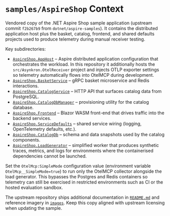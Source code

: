 # `samples/AspireShop` Context

Vendored copy of the .NET Aspire Shop sample application (upstream commit `f2b267b9` from `dotnet/aspire-samples`).
It contains the distributed application host plus the basket, catalog, frontend, and shared defaults projects used to
produce telemetry during manual receiver testing.

Key subdirectories:

- [`AspireShop.AppHost`](AspireShop.AppHost) – Aspire distributed application configuration that orchestrates the workload. In
  this repository it additionally hosts the `src/Asynkron.OtelReceiver` project and injects OTLP exporter settings so telemetry
  automatically flows into OtelMCP during development.
- [`AspireShop.BasketService`](AspireShop.BasketService) – gRPC basket microservice and Redis interactions.
- [`AspireShop.CatalogService`](AspireShop.CatalogService) – HTTP API that surfaces catalog data from PostgreSQL.
- [`AspireShop.CatalogDbManager`](AspireShop.CatalogDbManager) – provisioning utility for the catalog database.
- [`AspireShop.Frontend`](AspireShop.Frontend) – Blazor WASM front-end that drives traffic into the backend services.
- [`AspireShop.ServiceDefaults`](AspireShop.ServiceDefaults) – shared service wiring (logging, OpenTelemetry defaults, etc.).
- [`AspireShop.CatalogDb`](AspireShop.CatalogDb) – schema and data snapshots used by the catalog components.
- [`AspireShop.LoadGenerator`](AspireShop.LoadGenerator) – simplified worker that produces synthetic traces, metrics, and logs for
  environments where the containerised dependencies cannot be launched.

Set the `OtelMcp:SimpleMode` configuration value (environment variable `OtelMcp__SimpleMode=true`) to run only the OtelMCP
collector alongside the load generator. This bypasses the Postgres and Redis containers so telemetry can still be exercised in
restricted environments such as CI or the hosted evaluation sandbox.

The upstream repository ships additional documentation in [`README.md`](README.md) and reference imagery in [`images`](images/).
Keep this copy aligned with upstream licensing when updating the sample.
